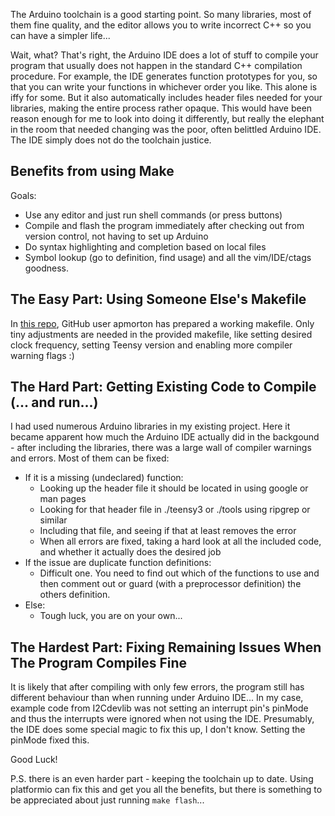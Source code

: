 The Arduino toolchain is a good starting point. So many libraries, most of them
fine quality, and the editor allows you to write incorrect C++ so you can have
a simpler life...

Wait, what? That's right, the Arduino IDE does a lot of stuff to compile your
program that usually does not happen in the standard C++ compilation procedure.
For example, the IDE generates function prototypes for you, so that you can
write your functions in whichever order you like. This alone is iffy for some.
But it also automatically includes header files needed  for your libraries,
making the entire process rather opaque. This would have been reason enough for
me to look into doing it differently, but really the elephant in the room that
needed changing was the poor, often belittled Arduino IDE. The IDE simply does
not do the toolchain justice.

## Benefits from using Make

Goals:

* Use any editor and just run shell commands (or press buttons)
* Compile and flash the program immediately after checking out from version
  control, not having to set up Arduino
* Do syntax highlighting and completion based on local files
* Symbol lookup (go to definition, find usage) and all the vim/IDE/ctags
  goodness.

## The Easy Part: Using Someone Else's Makefile

In [this repo](https://github.com/apmorton/teensy-template), GitHub user
apmorton has prepared a working makefile. Only tiny adjustments are needed in
the provided makefile, like setting desired clock frequency, setting Teensy
version and enabling more compiler warning flags :)

## The Hard Part: Getting Existing Code to Compile (... and run...)

I had used numerous Arduino libraries in my existing project. Here it became
apparent how much the Arduino IDE actually did in the backgound - after
including the libraries, there was a large wall of compiler warnings and
errors. Most of them can be fixed:

* If it is a missing (undeclared) function:
  - Looking up the header file it should be located in using google or man
    pages
  - Looking for that header file in ./teensy3 or ./tools using ripgrep or
    similar
  - Including that file, and seeing if that at least removes the error
  - When all errors are fixed, taking a hard look at all the included code, and
    whether it actually does the desired job
* If the issue are duplicate function definitions:
  - Difficult one. You need to find out which of the functions to use and then
    comment out or guard (with a preprocessor definition) the others
    definition.
* Else:
  - Tough luck, you are on your own...

## The Hardest Part: Fixing Remaining Issues When The Program Compiles Fine

It is likely that after compiling with only few errors, the program still has
different behaviour than when running under Arduino IDE... In my case, example
code from I2Cdevlib was not setting an interrupt pin's pinMode and thus the
interrupts were ignored when not using the IDE. Presumably, the IDE does some
special magic to fix this up, I don't know. Setting the pinMode fixed this.

Good Luck!

P.S. there is an even harder part - keeping the toolchain up to date. Using
platformio can fix this and get you all the benefits, but there is
something to be appreciated about just running ```make flash```...
